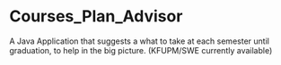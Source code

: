 # Courses_Plan_Advisor
A Java Application that suggests a what to take at each semester until graduation, to help in the big picture. (KFUPM/SWE currently available)
